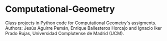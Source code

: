 # Computational-Geometry
Class projects in Python code for Computational Geometry's assigments. Authors: Jesús Aguirre Pemán, Enrique Ballesteros Horcajo and Ignacio Iker Prado Rujas, Universidad Complutense de Madrid (UCM).

